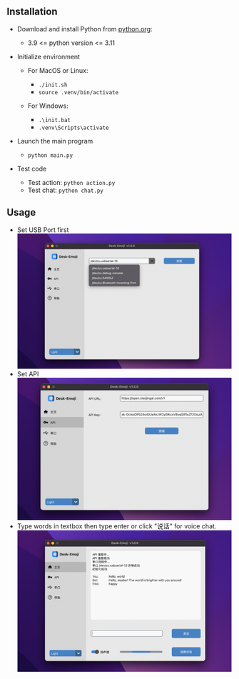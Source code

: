 ## Installation

* Download and install Python from [python.org](https://www.python.org/):

  * 3.9 <= python version <= 3.11
* Initialize environment

  * For MacOS or Linux:

    * `./init.sh`
    * `source .venv/bin/activate`
  * For Windows:

    * `.\init.bat`
    * `.venv\Scripts\activate`
* Launch the main program

  * `python main.py`
* Test code

  * Test action: `python action.py`
  * Test chat:  `python chat.py`

## Usage

* Set USB Port first ![1731337605099](../image/software_manual/1731337605099.png)
* Set API![1731337596886](../image/software_manual/1731337596886.png)
* Type words in textbox then type enter or click "说话" for voice chat.![1731337588248](../image/software_manual/1731337588248.png)
